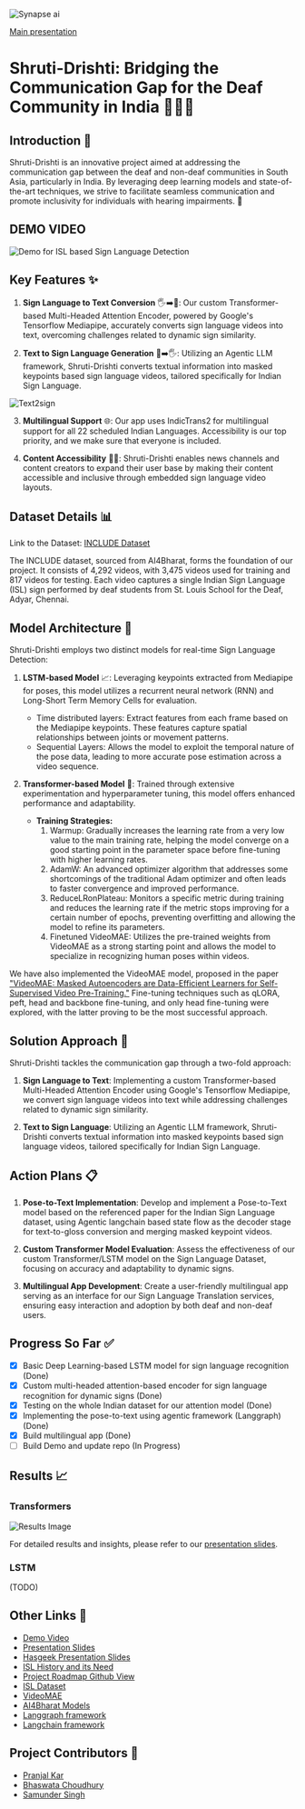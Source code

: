 ![Synapse ai](https://github.com/pranjalkar99/shruti-drishti/assets/106006087/e6811f64-ed88-48d0-a04d-d41bf85b4668)

[Main presentation](https://www.canva.com/design/DAGCJAS6jlU/LLS2hNUTG0Z_tMLmPdM1UQ/view?utm_content=DAGCJAS6jlU&utm_campaign=designshare&utm_medium=link&utm_source=editor)
# Shruti-Drishti: Bridging the Communication Gap for the Deaf Community in India 🌉🇮🇳

## Introduction 🙌

Shruti-Drishti is an innovative project aimed at addressing the communication gap between the deaf and non-deaf communities in South Asia, particularly in India. By leveraging deep learning models and state-of-the-art techniques, we strive to facilitate seamless communication and promote inclusivity for individuals with hearing impairments. 🌟

## DEMO VIDEO
![Demo for ISL based Sign Language Detection](https://img.youtube.com/vi/WsnubMzE8yM/0.jpg)


## Key Features ✨

1. **Sign Language to Text Conversion** 🖐️➡️📝: Our custom Transformer-based Multi-Headed Attention Encoder, powered by Google's Tensorflow Mediapipe, accurately converts sign language videos into text, overcoming challenges related to dynamic sign similarity.

2. **Text to Sign Language Generation** 📝➡️🖐️: Utilizing an Agentic LLM framework, Shruti-Drishti converts textual information into masked keypoints based sign language videos, tailored specifically for Indian Sign Language.


![Text2sign](https://github.com/pranjalkar99/shruti-drishti/assets/106006087/b76f1a8e-ca18-43b7-836c-3f6b3aa2e912)

3. **Multilingual Support** 🌐: Our app uses IndicTrans2 for multilingual support for all 22 scheduled Indian Languages. Accessibility is our top priority, and we make sure that everyone is included. 

4. **Content Accessibility** 📰🎥: Shruti-Drishti enables news channels and content creators to expand their user base by making their content accessible and inclusive through embedded sign language video layouts.

## Dataset Details 📊
Link to the Dataset: [INCLUDE Dataset](https://zenodo.org/records/4010759)

The INCLUDE dataset, sourced from AI4Bharat, forms the foundation of our project. It consists of 4,292 videos, with 3,475 videos used for training and 817 videos for testing. Each video captures a single Indian Sign Language (ISL) sign performed by deaf students from St. Louis School for the Deaf, Adyar, Chennai.

## Model Architecture 🧠

Shruti-Drishti employs two distinct models for real-time Sign Language Detection:

1. **LSTM-based Model** 📈: Leveraging keypoints extracted from Mediapipe for poses, this model utilizes a recurrent neural network (RNN) and Long-Short Term Memory Cells for evaluation.
   - Time distributed layers: Extract features from each frame based on the Mediapipe keypoints. These features capture spatial relationships between joints or movement patterns.
   - Sequential Layers: Allows the model to exploit the temporal nature of the pose data, leading to more accurate pose estimation across a video sequence.

2. **Transformer-based Model** 🔄: Trained through extensive experimentation and hyperparameter tuning, this model offers enhanced performance and adaptability. 
   - **Training Strategies:**
     1. Warmup: Gradually increases the learning rate from a very low value to the main training rate, helping the model converge on a good starting point in the parameter space before fine-tuning with higher learning rates.
     2. AdamW: An advanced optimizer algorithm that addresses some shortcomings of the traditional Adam optimizer and often leads to faster convergence and improved performance.
     3. ReduceLRonPlateau: Monitors a specific metric during training and reduces the learning rate if the metric stops improving for a certain number of epochs, preventing overfitting and allowing the model to refine its parameters.
     4. Finetuned VideoMAE: Utilizes the pre-trained weights from VideoMAE as a strong starting point and allows the model to specialize in recognizing human poses within videos.

We have also implemented the VideoMAE model, proposed in the paper ["VideoMAE: Masked Autoencoders are Data-Efficient Learners for Self-Supervised Video Pre-Training."](https://arxiv.org/abs/2203.12602) Fine-tuning techniques such as qLORA, peft, head and backbone fine-tuning, and only head fine-tuning were explored, with the latter proving to be the most successful approach.

## Solution Approach 🎯

Shruti-Drishti tackles the communication gap through a two-fold approach:

1. **Sign Language to Text**: Implementing a custom Transformer-based Multi-Headed Attention Encoder using Google's Tensorflow Mediapipe, we convert sign language videos into text while addressing challenges related to dynamic sign similarity.

2. **Text to Sign Language**: Utilizing an Agentic LLM framework, Shruti-Drishti converts textual information into masked keypoints based sign language videos, tailored specifically for Indian Sign Language.

## Action Plans 📋

1. **Pose-to-Text Implementation**: Develop and implement a Pose-to-Text model based on the referenced paper for the Indian Sign Language dataset, using Agentic langchain based state flow as the decoder stage for text-to-gloss conversion and merging masked keypoint videos.

2. **Custom Transformer Model Evaluation**: Assess the effectiveness of our custom Transformer/LSTM model on the Sign Language Dataset, focusing on accuracy and adaptability to dynamic signs.

3. **Multilingual App Development**: Create a user-friendly multilingual app serving as an interface for our Sign Language Translation services, ensuring easy interaction and adoption by both deaf and non-deaf users.

## Progress So Far ✅

- [x] Basic Deep Learning-based LSTM model for sign language recognition (Done)
- [x] Custom multi-headed attention-based encoder for sign language recognition for dynamic signs (Done)
- [x] Testing on the whole Indian dataset for our attention model (Done)
- [x] Implementing the pose-to-text using agentic framework (Langgraph) (Done)
- [x] Build multilingual app (Done)
- [ ] Build Demo and update repo (In Progress)

## Results 📈

### Transformers
![Results Image](https://github.com/pranjalkar99/shruti-drishti/assets/74347116/3541813b-52c2-4c10-a7ac-88096aac62b4)

For detailed results and insights, please refer to our [presentation slides](https://www.canva.com/design/DAF_IfblIbM/Hm_cvyUw6vNEf8-RXg68fg/edit?utm_content=DAF_IfblIbM&utm_campaign=designshare&utm_medium=link2&utm_source=sharebutton).

### LSTM
(TODO)

## Other Links 🔗

- [Demo Video](https://www.youtube.com/watch?v=hR-aP7o53iQ)
- [Presentation Slides](https://www.canva.com/design/DAF_IfblIbM/Hm_cvyUw6vNEf8-RXg68fg/edit?utm_content=DAF_IfblIbM&utm_campaign=designshare&utm_medium=link2&utm_source=sharebutton)
- [Hasgeek Presentation Slides](https://www.canva.com/design/DAGABnVhHqw/d2T8fLDof94PabPlWoKHEg/edit?utm_content=DAGABnVhHqw&utm_campaign=designshare&utm_medium=link2&utm_source=sharebutton)
- [ISL History and its Need](https://islrtc.nic.in/history-0#:~:text=Indian%20Sign%20Language%20(ISL)%20is,material%20that%20incorporates%20sign%20language.)
- [Project Roadmap Github View](https://github.com/users/pranjalkar99/projects/2/views/2)
- [ISL Dataset](https://zenodo.org/records/4010759)
- [VideoMAE](https://huggingface.co/MCG-NJU/videomae-base)
- [AI4Bharat Models](https://huggingface.co/ai4bharat)
- [Langgraph framework](https://python.langchain.com/docs/langgraph/)
- [Langchain framework](https://python.langchain.com/docs/get_started/introduction)

## Project Contributors 👥

- [Pranjal Kar](https://github.com/pranjalkar99/)
- [Bhaswata Choudhury](https://github.com/bhaswata08)
- [Samunder Singh](https://github.com/samthakur587)

